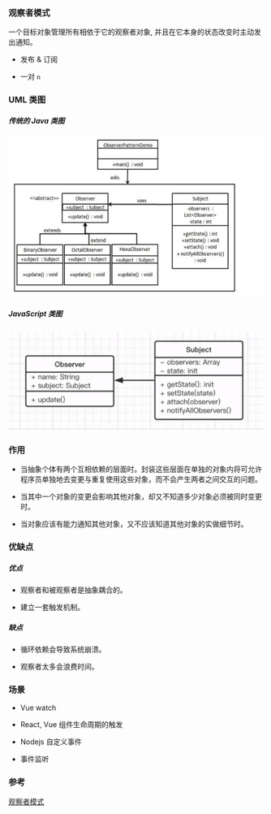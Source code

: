 ### 观察者模式

一个目标对象管理所有相依于它的观察者对象, 并且在它本身的状态改变时主动发出通知。

- 发布 & 订阅

- 一对 `n`

### UML 类图

##### 传统的 Java 类图

![observer-pattern.png](./images/observer-pattern.png)

##### JavaScript 类图

![js-observer-pattern.png](./images/js-observer-pattern.png)

### 作用

- 当抽象个体有两个互相依赖的层面时。封装这些层面在单独的对象内将可允许程序员单独地去变更与重复使用这些对象，而不会产生两者之间交互的问题。

- 当其中一个对象的变更会影响其他对象，却又不知道多少对象必须被同时变更时。

- 当对象应该有能力通知其他对象，又不应该知道其他对象的实做细节时。

### 优缺点

##### 优点

- 观察者和被观察者是抽象耦合的。

- 建立一套触发机制。

##### 缺点

- 循环依赖会导致系统崩溃。

- 观察者太多会浪费时间。

### 场景

- Vue watch

- React, Vue 组件生命周期的触发

- Nodejs 自定义事件

- 事件监听

### 参考

[观察者模式](https://zh.wikipedia.org/zh-cn/%E8%A7%82%E5%AF%9F%E8%80%85%E6%A8%A1%E5%BC%8F)
